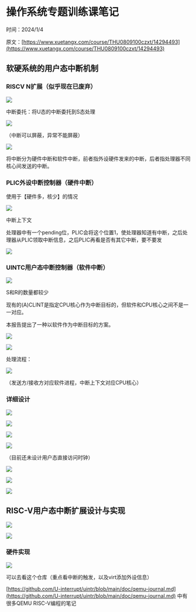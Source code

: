 ﻿# 操作系统专题训练课笔记

时间：2024/1/4

原文：[https://www.xuetangx.com/course/THU0809100czxt/14294493](https://www.xuetangx.com/course/THU0809100czxt/14294493)

## 软硬系统的用户态中断机制

### RISCV N扩展（似乎现在已废弃）

![](../图片/屏幕截图%202024-01-04%20143926.png)

中断委托：将U态的中断委托到S态处理

![](../图片/屏幕截图%202024-01-04%20144348.png)

（中断可以屏蔽，异常不能屏蔽）

![](../图片/屏幕截图%202024-01-04%20144617.png)

将中断分为硬件中断和软件中断，前者指外设硬件发来的中断，后者指处理器不同核心间发送的中断。

### PLIC外设中断控制器（硬件中断）

使用于【硬件多，核少】的情况

![](../图片/屏幕截图%202024-01-04%20144659.png)

中断上下文

处理器中有一个pending位，PLIC会将这个位置1，使处理器知道有中断，之后处理器从PLIC领取中断信息，之后PLIC再看是否有其它中断，要不要发

![](../图片/屏幕截图%202024-01-04%20144916.png)

### UINTC用户态中断控制器（软件中断）

![](../图片/屏幕截图%202024-01-04%20145109.png)

S和R的数量都较少

现有的(A)CLINT是指定CPU核心作为中断目标的，但软件和CPU核心之间不是一一对应。

本报告提出了一种以软件作为中断目标的方案。

![](../图片/屏幕截图%202024-01-04%20145636.png)

![](../图片/屏幕截图%202024-01-04%20145705.png)

处理流程：

![](../图片/屏幕截图%202024-01-04%20150048.png)

（发送方/接收方对应软件进程，中断上下文对应CPU核心）

### 详细设计

![](../图片/屏幕截图%202024-01-04%20150459.png)

![](../图片/屏幕截图%202024-01-04%20150534.png)

![](../图片/屏幕截图%202024-01-04%20150706.png)

![](../图片/屏幕截图%202024-01-04%20150736.png)

（目前还未设计用户态直接访问时钟）

![](../图片/屏幕截图%202024-01-04%20150814.png)

![](../图片/屏幕截图%202024-01-04%20150847.png)

![](../图片/屏幕截图%202024-01-04%20150857.png)

## RISC-V用户态中断扩展设计与实现

![](../图片/屏幕截图%202024-01-04%20161028.png)

![](../图片/屏幕截图%202024-01-04%20161441.png)

### 硬件实现

![](../图片/屏幕截图%202024-01-04%20161515.png)

可以去看这个仓库（重点看中断的触发，以及virt添加外设信息）

[https://github.com/U-interrupt/uintr/blob/main/doc/qemu-journal.md](https://github.com/U-interrupt/uintr/blob/main/doc/qemu-journal.md) 中有很多QEMU RISC-V编程的笔记